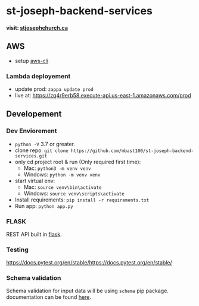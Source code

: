 # st-joseph-backend-services
#### visit: [stjosephchurch.ca](https://www.stjosephchurch.ca)

## AWS

- setup [aws-cli](https://docs.aws.amazon.com/cli/latest/userguide/install-macos.html)
### Lambda deployement
- update prod: `zappa update prod`
- live at: https://zq4r9erb58.execute-api.us-east-1.amazonaws.com/prod

## Developement

### Dev Enviorement
- `python -V` 3.7 or greater.
- clone repo: `git clone https://github.com/mbast100/st-joseph-backend-services.git`
- only cd project root & run (Only required first time):
    - Mac: `python3 -m venv venv`
    - Windows: `python -m venv venv`
- start virtual env:
    - Mac: `source venv\bin\activate`
    - Windows: `source venv\scripts\activate`
- Install requirements: `pip install -r requirements.txt`
- Run app: `python app.py`

### FLASK

REST API built in [flask](https://flask.palletsprojects.com/en/1.1.x/).

### Testing
https://docs.pytest.org/en/stable/https://docs.pytest.org/en/stable/

### Schema validation
Schema validation for input data will be using `schema` pip package.
documentation can be found [here](https://github.com/keleshev/schema).

